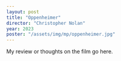```yaml
---
layout: post
title: "Oppenheimer"
director: "Christopher Nolan"
year: 2023
poster: "/assets/img/mp/oppenheimer.jpg"
---
```


My review or thoughts on the film go here.

